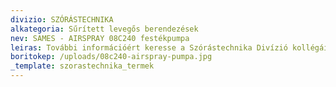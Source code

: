 ```yaml
---
divizio: SZÓRÁSTECHNIKA
alkategoria: Sűrített levegős berendezések
nev: SAMES - AIRSPRAY 08C240 festékpumpa
leiras: További információért keresse a Szórástechnika Divízió kollégáit
boritokep: /uploads/08c240-airspray-pumpa.jpg
_template: szorastechnika_termek
---
```


